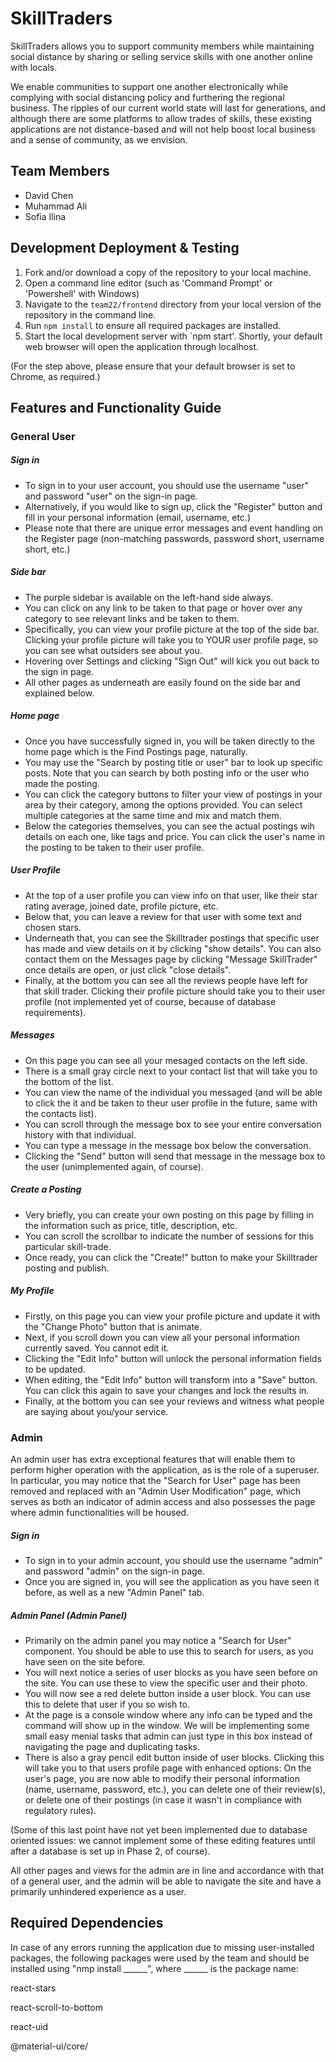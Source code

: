 # SkillTraders
SkillTraders allows you to support community members while maintaining social distance by sharing or selling service skills with one another online with locals.

We enable communities to support one another electronically while complying with social distancing policy and furthering the regional business. The ripples of our current world state will last for generations, and although there are some platforms to allow trades of skills, these existing applications are not distance-based and will not help boost local business and a sense of community, as we envision.


## Team Members
- David Chen
- Muhammad Ali
- Sofia Ilina

## Development Deployment & Testing

1. Fork and/or download a copy of the repository to your local machine.
2. Open a command line editor (such as 'Command Prompt' or 'Powershell' with Windows)
3. Navigate to the `team22/frontend` directory from your local version of the repository in the command line.
4. Run `npm install` to ensure all required packages are installed.
5. Start the local development server with `npm start'. Shortly, your default web browser will open the application through localhost.

(For the step above, please ensure that your default browser is set to Chrome, as required.)

## Features and Functionality Guide

### General User

##### Sign in
- To sign in to your user account, you should use the username "user" and password "user" on the sign-in page.
- Alternatively, if you would like to sign up, click the "Register" button and fill in your personal information (email, username, etc.)
- Please note that there are unique error messages and event handling on the Register page (non-matching passwords, password short, username short, etc.)

##### Side bar
- The purple sidebar is available on the left-hand side always.
- You can click on any link to be taken to that page or hover over any category to see relevant links and be taken to them.
- Specifically, you can view your profile picture at the top of the side bar. Clicking your profile picture will take you to YOUR user profile page, so you can see what outsiders see about you.
- Hovering over Settings and clicking "Sign Out" will kick you out back to the sign in page.
- All other pages as underneath are easily found on the side bar and explained below.

##### Home page
- Once you have successfully signed in, you will be taken directly to the home page which is the Find Postings page, naturally.
- You may use the "Search by posting title or user" bar to look up specific posts. Note that you can search by both posting info or the user who made the posting.
- You can click the category buttons to filter your view of postings in your area by their category, among the options provided. You can select multiple categories at the same time and mix and match them.
- Below the categories themselves, you can see the actual postings wih details on each one, like tags and price. You can click the user's name in the posting to be taken to their user profile.

##### User Profile
- At the top of a user profile you can view info on that user, like their star rating average, joined date, profile picture, etc.
- Below that, you can leave a review for that user with some text and chosen stars.
- Underneath that, you can see the Skilltrader postings that specific user has made and view details on it by clicking "show details". You can also contact them on the Messages page by clicking "Message SkillTrader" once details are open, or just click "close details".
- Finally, at the bottom you can see all the reviews people have left for that skill trader. Clicking their profile picture should take you to their user profile (not implemented yet of course, because of database requirements).

##### Messages
- On this page you can see all your mesaged contacts on the left side.
- There is a small gray circle next to your contact list that will take you to the bottom of the list.
- You can view the name of the individual you messaged (and will be able to click the it and be taken to theur user profile in the future, same with the contacts list).
- You can scroll through the message box to see your entire conversation history with that individual.
- You can type a message in the message box below the conversation.
- Clicking the "Send" button will send that message in the message box to the user (unimplemented again, of course).

##### Create a Posting
- Very briefly, you can create your own posting on this page by filling in the information such as price, title, description, etc.
- You can scroll the scrollbar to indicate the number of sessions for this particular skill-trade.
- Once ready, you can click the "Create!" button to make your Skilltrader posting and publish.

##### My Profile
- Firstly, on this page you can view your profile picture and update it with the "Change Photo" button that is animate.
- Next, if you scroll down you can view all your personal information currently saved. You cannot edit it.
- Clicking the "Edit Info" button will unlock the personal information fields to be updated.
- When editing, the "Edit Info" button will transform into a "Save" button. You can click this again to save your changes and lock the results in.
- Finally, at the bottom you can see your reviews and witness what people are saying about you/your service.

### Admin

An admin user has extra exceptional features that will enable them to perform higher operation with the application, as is the role of a superuser.
In particular, you may notice that the "Search for User" page has been removed and replaced with an "Admin User Modification" page, which serves as both an
indicator of admin access and also possesses the page where admin functionalities will be housed.

##### Sign in
- To sign in to your admin account, you should use the username "admin" and password "admin" on the sign-in page.
- Once you are signed in, you will see the application as you have seen it before, as well as a new "Admin Panel" tab.

##### Admin Panel (Admin Panel)
- Primarily on the admin panel you may notice a "Search for User" component. You should be able to use this to search for users, as you have seen on the site before.
- You will next notice a series of user blocks as you have seen before on the site. You can use these to view the specific user and their photo.
- You will now see a red delete button inside a user block. You can use this to delete that user if you so wish to.
- At the  page is a console window where any info can be typed and the command will show up in the window. We will be implementing some small easy menial tasks that admin can just type in this box instead of navigating the page and duplicating tasks.
- There is also a gray pencil edit button inside of user blocks. Clicking this will take you to that users profile page with enhanced options:
On the user's page, you are now able to modify their personal information (name, username, password, etc.), you can delete one of their review(s), or delete one of their postings (in case it wasn't in compliance with regulatory rules).

(Some of this last point have not yet been implemented due to database oriented issues: we cannot implement some of these editing features until after a database is set up in Phase 2, of course).

All other pages and views for the admin are in line and accordance with that of a general user, and the admin will be able to navigate the site and have a primarily unhindered experience as a user.


## Required Dependencies

In case of any errors running the application due to missing user-installed packages, the following
packages were used by the team and should be installed using "nmp install ______", where ______ is the package name:

react-stars

react-scroll-to-bottom

react-uid

@material-ui/core/

